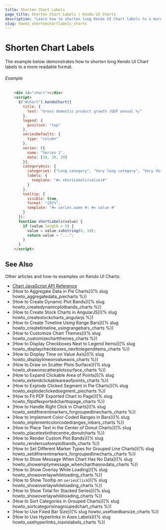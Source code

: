 ```yaml
---
title: Shorten Chart Labels
page_title: Shorten Chart Labels | Kendo UI Charts
description: "Learn how to shorten long Kendo UI Chart labels to a more readable format."
slug: howto_shortenchartlabels_charts
---
```


# Shorten Chart Labels

The example below demonstrates how to shorten long Kendo UI Chart labels to a more readable format.

###### Example

```html
    <div id="chart"></div>
    <script>
      $("#chart").kendoChart({
        title: {
          text: "Gross domestic product growth /GDP annual %/"
        },
        legend: {
          position: "top"
        },
        seriesDefaults: {
          type: "column"
        },
        series: [{
          name: "Series 1",
          data: [10, 20, 30]
        }],
        categoryAxis: {
          categories: ["Long category", "Very long category", "Very Very long category"],
          labels: {
            template: "#= shortLabels(value)#"
          }
        },
        tooltip: {
          visible: true,
          format: "{0}%",
          template: "#= series.name #: #= value #"
        }
      });
      function shortLabels(value) {
        if (value.length > 5) {
          value = value.substring(0, 10);
          return value + "...";
        }
      }
    </script>
```

## See Also

Other articles and how-to examples on Kendo UI Charts:

* [Chart JavaScript API Reference](/api/javascript/dataviz/ui/chart)
* [How to Aggregate Data in Pie Charts]({% slug howto_aggregatedata_piecharts %})
* [How to Create Dynamic Plot Bands]({% slug howto_createdynamicplotbands_charts %})
* [How to Create Stock Charts in AngularJS]({% slug howto_createstockcharts_angularjs %})
* [How to Create Timeline Using Range Bars]({% slug howto_createtimeline_usingrangebars_charts %})
* [How to Customize Chart Themes]({% slug howto_customizechartthemes_charts %})
* [How to Display Checkboxes Next to Legend Items]({% slug howto_displaycheckboxes_nexttolegenditems_charts %})
* [How to Display Time on Value Axis]({% slug howto_displaytimeonvalueaxis_charts %})
* [How to Draw on Scatter Plots Surface]({% slug howto_drawonscatterplotssurface_charts %})
* [How to Expand Clickable Area of Points]({% slug howto_extendclickableareaofpoints_charts %})
* [How to Explode Clicked Segment in Pie Charts]({% slug howto_explodeclickedsegment_piecharts %})
* [How to Fit PDF Exported Chart to Page]({% slug howto_fitpdfexportedcharttopage_charts %})
* [How to Handle Right Click in Charts]({% slug howto_setdifrerentmarkers_forgroupedlinecharts_charts %})
* [How to Implement Color-Coded Ranges in Bars]({% slug howto_implementcolorcodedranges_inbars_charts %})
* [How to Place Text in the Center of Donut Charts]({% slug howto_placetextinthecentre_donutcharts %})
* [How to Render Custom Plot Bands]({% slug howto_rendercustomplotbands_charts %})
* [How to Set Different Marker Types for Grouped Line Charts]({% slug howto_setdifrerentmarkers_forgroupedlinecharts_charts %})
* [How to Show Message When Chart Has No Data]({% slug howto_showemptymessage_whencharthasnodata_charts %})
* [How to Show Overlay While Loading]({% slug howto_showoverlaywhileloading_charts %})
* [How to Show Tooltip on `seriesClick`]({% slug howto_showoverlaywhileloading_charts %})
* [How to Show Total for Stacked Series]({% slug howto_showoverlaywhileloading_charts %})
* [How to Sort Categories in Grouped Charts]({% slug howto_sortcategorisinagroupedchart_charts %})
* [How to Use Fixed Bar Size]({% slug howto_usefixedbarsize_charts %})
* [How to Use Hyperlinks in Axes Labels]({% slug howto_usehyperlinks_inaxislabels_charts %})

